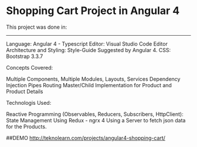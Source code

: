 # Shopping Cart Project in Angular 4

This project was done in:
___________________________________________________________
Language: Angular 4 - Typescript
Editor: Visual Studio Code Editor
Architecture and Styling: Style-Guide Suggested by Angular 4. 
CSS: Bootstrap 3.3.7

Concepts Covered:

Multiple Components, Multiple Modules, Layouts, Services
Dependency Injection
Pipes
Routing
Master/Child Implementation for Product and Product Details

Technologis Used:

Reactive Programming (Observables, Reducers, Subscribers, HttpClient):
State Management Using Redux - ngrx 4
Using a Server to fetch json data for the Products. 

##DEMO
http://teknolearn.com/projects/angular4-shopping-cart/
